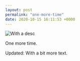 ```yaml
---
layout: post
permalink: "one-more-time"
date: 2020-10-15 16:11:53 +0000
---
```


![With a desc](https://lildude.github.io/dev-micropub-pages/images/dce04ee4de28.jpg)
  
One more time. 

Updated: With a bit more text.

